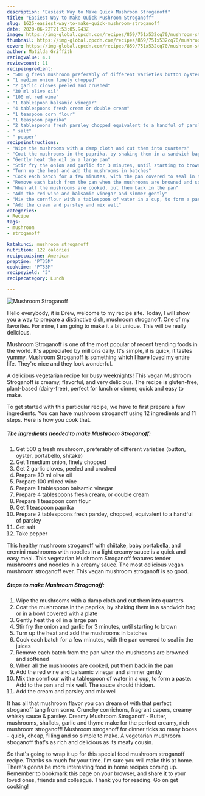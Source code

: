 ```yaml
---
description: "Easiest Way to Make Quick Mushroom Stroganoff"
title: "Easiest Way to Make Quick Mushroom Stroganoff"
slug: 1625-easiest-way-to-make-quick-mushroom-stroganoff
date: 2020-06-22T21:53:05.943Z
image: https://img-global.cpcdn.com/recipes/859/751x532cq70/mushroom-stroganoff-recipe-main-photo.jpg
thumbnail: https://img-global.cpcdn.com/recipes/859/751x532cq70/mushroom-stroganoff-recipe-main-photo.jpg
cover: https://img-global.cpcdn.com/recipes/859/751x532cq70/mushroom-stroganoff-recipe-main-photo.jpg
author: Matilda Griffith
ratingvalue: 4.1
reviewcount: 11
recipeingredient:
- "500 g fresh mushroom preferably of different varieties button oyster portabello shitake"
- "1 medium onion finely chopped"
- "2 garlic cloves peeled and crushed"
- "30 ml olive oil"
- "100 ml red wine"
- "1 tablespoon balsamic vinegar"
- "4 tablespoons fresh cream or double cream"
- "1 teaspoon corn flour"
- "1 teaspoon paprika"
- "2 tablespoons fresh parsley chopped equivalent to a handful of parsley"
- " salt"
- " pepper"
recipeinstructions:
- "Wipe the mushrooms with a damp cloth and cut them into quarters"
- "Coat the mushrooms in the paprika, by shaking them in a sandwich bag or in a bowl covered with a plate"
- "Gently heat the oil in a large pan"
- "Stir fry the onion and garlic for 3 minutes, until starting to brown"
- "Turn up the heat and add the mushrooms in batches"
- "Cook each batch for a few minutes, with the pan covered to seal in the juices"
- "Remove each batch from the pan when the mushrooms are browned and softened"
- "When all the mushrooms are cooked, put them back in the pan"
- "Add the red wine and balsamic vinegar and simmer gently"
- "Mix the cornflour with a tablespoon of water in a cup, to form a paste. Add to the pan and mix well. The sauce should thicken."
- "Add the cream and parsley and mix well"
categories:
- Recipe
tags:
- mushroom
- stroganoff

katakunci: mushroom stroganoff 
nutrition: 122 calories
recipecuisine: American
preptime: "PT35M"
cooktime: "PT53M"
recipeyield: "3"
recipecategory: Lunch

---
```



![Mushroom Stroganoff](https://img-global.cpcdn.com/recipes/859/751x532cq70/mushroom-stroganoff-recipe-main-photo.jpg)

Hello everybody, it is Drew, welcome to my recipe site. Today, I will show you a way to prepare a distinctive dish, mushroom stroganoff. One of my favorites. For mine, I am going to make it a bit unique. This will be really delicious.

Mushroom Stroganoff is one of the most popular of recent trending foods in the world. It's appreciated by millions daily. It's simple, it is quick, it tastes yummy. Mushroom Stroganoff is something which I have loved my entire life. They're nice and they look wonderful.

A delicious vegetarian recipe for busy weeknights! This vegan Mushroom Stroganoff is creamy, flavorful, and very delicious. The recipe is gluten-free, plant-based (dairy-free), perfect for lunch or dinner, quick and easy to make.


To get started with this particular recipe, we have to first prepare a few ingredients. You can have mushroom stroganoff using 12 ingredients and 11 steps. Here is how you cook that.

<!--inarticleads1-->

##### The ingredients needed to make Mushroom Stroganoff:

1. Get 500 g fresh mushroom, preferably of different varieties (button, oyster, portabello, shitake)
1. Get 1 medium onion, finely chopped
1. Get 2 garlic cloves, peeled and crushed
1. Prepare 30 ml olive oil
1. Prepare 100 ml red wine
1. Prepare 1 tablespoon balsamic vinegar
1. Prepare 4 tablespoons fresh cream, or double cream
1. Prepare 1 teaspoon corn flour
1. Get 1 teaspoon paprika
1. Prepare 2 tablespoons fresh parsley, chopped, equivalent to a handful of parsley
1. Get  salt
1. Take  pepper


This healthy mushroom stroganoff with shiitake, baby portabella, and cremini mushrooms with noodles in a light creamy sauce is a quick and easy meal. This vegetarian Mushroom Stroganoff features tender mushrooms and noodles in a creamy sauce. The most delicious vegan mushroom stroganoff ever. This vegan mushroom stroganoff is so good. 

<!--inarticleads2-->

##### Steps to make Mushroom Stroganoff:

1. Wipe the mushrooms with a damp cloth and cut them into quarters
1. Coat the mushrooms in the paprika, by shaking them in a sandwich bag or in a bowl covered with a plate
1. Gently heat the oil in a large pan
1. Stir fry the onion and garlic for 3 minutes, until starting to brown
1. Turn up the heat and add the mushrooms in batches
1. Cook each batch for a few minutes, with the pan covered to seal in the juices
1. Remove each batch from the pan when the mushrooms are browned and softened
1. When all the mushrooms are cooked, put them back in the pan
1. Add the red wine and balsamic vinegar and simmer gently
1. Mix the cornflour with a tablespoon of water in a cup, to form a paste. Add to the pan and mix well. The sauce should thicken.
1. Add the cream and parsley and mix well


It has all that mushroom flavor you can dream of with that perfect stroganoff tang from some. Crunchy cornichons, fragrant capers, creamy whisky sauce &amp; parsley. Creamy Mushroom Stroganoff - Butter, mushrooms, shallots, garlic and thyme make for the perfect creamy, rich mushroom stroganoff! Mushroom stroganoff for dinner ticks so many boxes - quick, cheap, filling and so simple to make. A vegetarian mushroom stroganoff that&#39;s as rich and delicious as its meaty cousin. 

So that's going to wrap it up for this special food mushroom stroganoff recipe. Thanks so much for your time. I'm sure you will make this at home. There's gonna be more interesting food in home recipes coming up. Remember to bookmark this page on your browser, and share it to your loved ones, friends and colleague. Thank you for reading. Go on get cooking!
